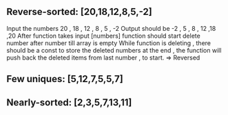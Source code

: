 ## Reverse-sorted: [20,18,12,8,5,-2]
Input the numbers 20 , 18 , 12 , 8 , 5 , -2 
Output should be -2 , 5 , 8 , 12 ,18 ,20
After function takes input [numbers]
function should start delete number after number till array is empty 
While function is deleting , there should be a const to store the deleted numbers
at the end , the function will push back the deleted items from last number , to start.
=> Reversed 

## Few uniques: [5,12,7,5,5,7]
## Nearly-sorted: [2,3,5,7,13,11]
